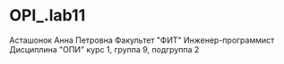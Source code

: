 # OPI_.lab11
Асташонок
Анна
Петровна
Факультет "ФИТ"
Инженер-программист
Дисциплина "ОПИ"
курс 1, группа 9, подгруппа 2

